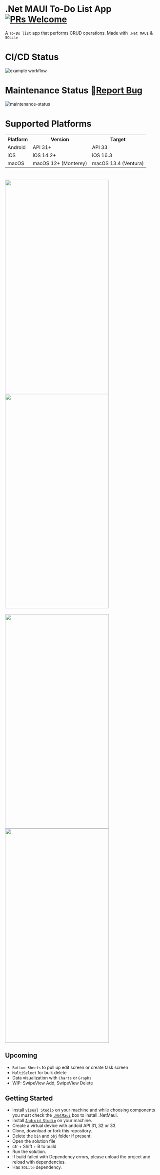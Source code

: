 # .Net MAUI To-Do List App [![PRs Welcome](https://img.shields.io/badge/PRs-welcome-brightgreen.svg?style=flat-square)](http://makeapullrequest.com)
A `To-Do list` app that performs CRUD operations. Made with `.Net MAUI` & `SQLite`

# CI/CD Status
![example workflow](https://github.com/oudommunint/.NetMAUI-To-Do-List-App/actions/workflows/main.yml/badge.svg)

# Maintenance Status 🔹<a href="https://github.com/OudomMunint/.NetMAUI-To-Do-List-App/issues">Report Bug</a> &nbsp; &nbsp;
![maintenance-status](https://img.shields.io/badge/maintenance-actively--developed-brightgreen.svg)

# Supported Platforms
<table>
  <tr>
    <th>Platform</th>
    <th>Version</th>
    <th>Target</th>
  </tr>
  <tr>
    <td>Android</td>
    <td>API 31+</td>
    <td>API 33</td>
  </tr>
  <tr>
    <td>iOS</td>
    <td>iOS 14.2+</td>
    <td>iOS 16.3</td>
  </tr>
  <tr>
    <td>macOS</td>
    <td>macOS 12+ (Monterey)</td>
    <td>macOS 13.4 (Ventura)</td>
  </tr>
</table>

<h1 float="center">
  <img src="Media/iphone14.png" style="height:700px; width:340" />
  <img src="Media/iphone14 (1).png" style="height:700px; width:340" />
</h1>

<img src="Media/iphone14 (4).png" style="height:700px; width:340" />
<img src="Media/iphone14 (3).png" style="height:700px; width:340" />

## Upcoming
- `Bottom Sheets` to pull up edit screen or create task screen
- `MultiSelect` for bulk delete
- Data visualization with `Charts` or `Graphs`
- WIP: SwipeView Add, SwipeView Delete

## Getting Started
- Install <a href="https://visualstudio.microsoft.com/downloads/" target="_blank">`Visual Studio`</a> on your machine and while choosing components you must check the <a href="https://dotnet.microsoft.com/en-us/learn/maui/first-app-tutorial/install" target="_blank">`.NetMaui`</a> box to install .NetMaui.
- Install <a href="https://developer.android.com/studio?gclid=Cj0KCQiAnNacBhDvARIsABnDa6-EYNc5MIjFoAruujioi9l-gjeu8JVsJd_aqCGGhImxOZkFyoo_woYaAoOCEALw_wcB&gclsrc=aw.ds" target="_blank">`Android Studio`</a> on your machine.
- Create a virtual device with andoid API 31, 32 or 33.
- Clone, download or fork this repository.
- Delete the `bin` and `obj` folder if present.
- Open the solution file
- ctr + Shift + B to build
- Run the solution.
- If build failed with Dependency errors, please unload the project and reload with dependencies.
- Has `SQLite` dependency.